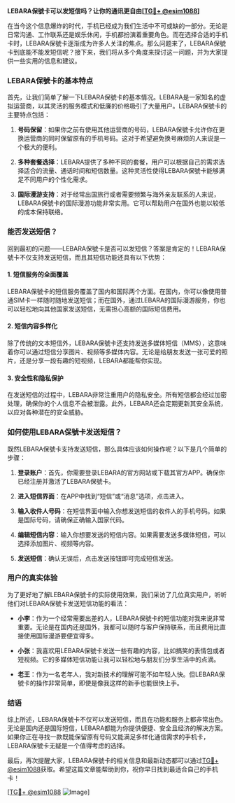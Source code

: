 **LEBARA保號卡可以发短信吗？让你的通讯更自由[[TG💪+ @esim1088](https://t.me/s/esim1088)]**

在当今这个信息爆炸的时代，手机已经成为我们生活中不可或缺的一部分。无论是日常沟通、工作联系还是娱乐休闲，手机都扮演着重要角色。而在选择合适的手机卡时，LEBARA保號卡逐渐成为许多人关注的焦点。那么问题来了，LEBARA保號卡到底能不能发短信呢？接下来，我们将从多个角度来探讨这一问题，并为大家提供一些实用的信息和建议。

### LEBARA保號卡的基本特点

首先，让我们简单了解一下LEBARA保號卡的基本情况。LEBARA是一家知名的虚拟运营商，以其灵活的服务模式和低廉的价格吸引了大量用户。LEBARA保號卡的主要特点包括：

1. **号码保留**：如果你之前有使用其他运营商的号码，LEBARA保號卡允许你在更换运营商的同时保留原有的手机号码。这对于希望避免换号麻烦的人来说是一个极大的便利。
   
2. **多种套餐选择**：LEBARA提供了多种不同的套餐，用户可以根据自己的需求选择适合的流量、通话时间和短信数量。这种灵活性使得LEBARA保號卡能够满足不同用户的个性化需求。

3. **国际漫游支持**：对于经常出国旅行或者需要频繁与海外亲友联系的人来说，LEBARA保號卡的国际漫游功能非常实用。它可以帮助用户在国外也能以较低的成本保持联络。

### 能否发送短信？

回到最初的问题——LEBARA保號卡是否可以发短信？答案是肯定的！LEBARA保號卡不仅支持发送短信，而且其短信功能还具有以下优势：

#### 1. 短信服务的全面覆盖
LEBARA保號卡的短信服务覆盖了国内和国际两个方面。在国内，你可以像使用普通SIM卡一样随时随地发送短信；而在国外，通过LEBARA的国际漫游服务，你也可以轻松地向其他国家发送短信，无需担心高额的国际短信费用。

#### 2. 短信内容多样化
除了传统的文本短信外，LEBARA保號卡还支持发送多媒体短信（MMS），这意味着你可以通过短信分享图片、视频等多媒体内容。无论是给朋友发送一张可爱的照片，还是分享一段有趣的短视频，LEBARA都能帮你实现。

#### 3. 安全性和隐私保护
在发送短信的过程中，LEBARA非常注重用户的隐私安全。所有短信都会经过加密处理，确保你的个人信息不会被泄露。此外，LEBARA还会定期更新其安全系统，以应对各种潜在的安全威胁。

### 如何使用LEBARA保號卡发送短信？

既然LEBARA保號卡支持发送短信，那么具体应该如何操作呢？以下是几个简单的步骤：

1. **登录账户**：首先，你需要登录LEBARA的官方网站或下载其官方APP。确保你已经注册并激活了LEBARA保號卡。

2. **进入短信界面**：在APP中找到“短信”或“消息”选项，点击进入。

3. **输入收件人号码**：在短信界面中输入你想发送短信的收件人的手机号码。如果是国际号码，请确保正确输入国家代码。

4. **编辑短信内容**：输入你想要发送的短信内容。如果需要发送多媒体短信，可以选择添加图片、视频等内容。

5. **发送短信**：确认无误后，点击发送按钮即可完成短信发送。

### 用户的真实体验

为了更好地了解LEBARA保號卡的实际使用效果，我们采访了几位真实用户，听听他们对LEBARA保號卡发送短信功能的看法：

- **小李**：作为一个经常需要出差的人，LEBARA保號卡的短信功能对我来说非常重要。无论是在国内还是国外，我都可以随时与客户保持联系，而且费用比直接使用国际漫游要便宜得多。

- **小张**：我喜欢用LEBARA保號卡发送一些有趣的内容，比如搞笑的表情包或者短视频。它的多媒体短信功能让我可以轻松地与朋友们分享生活中的点滴。

- **老王**：作为一名老年人，我对新技术的理解可能不如年轻人快。但LEBARA保號卡的操作非常简单，即使是像我这样的新手也能很快上手。

### 结语

综上所述，LEBARA保號卡不仅可以发送短信，而且在功能和服务上都非常出色。无论是国内还是国际短信，LEBARA都能为你提供便捷、安全且经济的解决方案。如果你正在寻找一款既能保留原有号码又能满足多样化通信需求的手机卡，LEBARA保號卡无疑是一个值得考虑的选择。

最后，再次提醒大家，LEBARA保號卡的相关信息和最新动态都可以通过[TG💪+ @esim1088](https://t.me/s/esim1088)获取。希望这篇文章能帮助到你，祝你早日找到最适合自己的手机卡！

[[TG💪+ @esim1088](https://t.me/s/esim1088) ![Image](https://i.postimg.cc/4NQfJmqS/Snipaste-2025-05-13-00-14-12.png)]